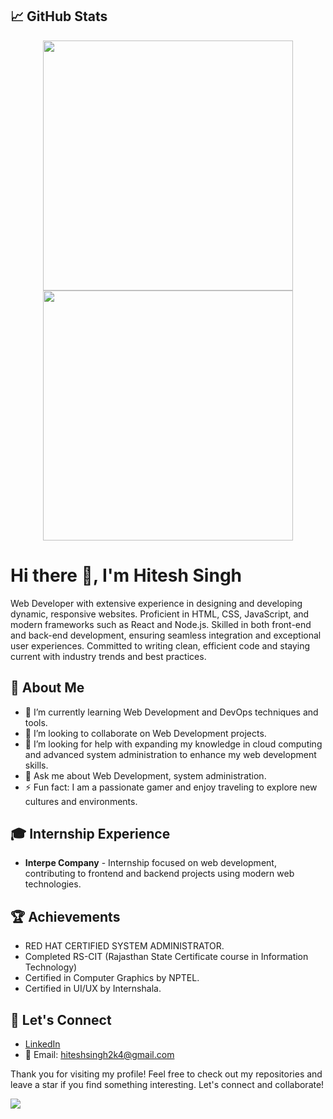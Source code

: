 ## 📈 GitHub Stats
<div align=center>
  <img width="400" src="https://github-readme-stats.vercel.app/api?username=hiteshsingh01&theme=dark&show_icons=true&hide_border=false&count_private=true" />
  <img width="400"  src="https://github-readme-streak-stats.herokuapp.com/?user=hiteshsingh01&theme=dark&hide_border=false" />
</div>

# Hi there 👋, I'm Hitesh Singh 

Web Developer with extensive experience in designing and developing dynamic, responsive websites. Proficient in HTML, CSS, JavaScript, and modern frameworks such as React and Node.js. Skilled in both front-end and back-end development, ensuring seamless integration and exceptional user experiences. Committed to writing clean, efficient code and staying current with industry trends and best practices.

## 🚀 About Me
- 🌱 I’m currently learning Web Development and DevOps techniques and tools.
- 👯 I’m looking to collaborate on Web Development projects.
- 🤔 I’m looking for help with expanding my knowledge in cloud computing and advanced system administration to enhance my web development skills.
- 💬 Ask me about Web Development, system administration.
- ⚡ Fun fact: I am a passionate gamer and enjoy traveling to explore new cultures and environments.

## 🎓 Internship Experience

- **Interpe Company** - Internship focused on web development, contributing to frontend and backend projects using modern web technologies.

## 🏆 Achievements
- RED HAT CERTIFIED SYSTEM ADMINISTRATOR.
- Completed RS-CIT (Rajasthan State Certificate course in Information Technology)
- Certified in Computer Graphics by NPTEL.
- Certified in UI/UX by Internshala.

## 💼 Let's Connect
- [LinkedIn](https://www.linkedin.com/in/hiteshsingh01)
- 📧 Email: hiteshsingh2k4@gmail.com

Thank you for visiting my profile! Feel free to check out my repositories and leave a star if you find something interesting. Let's connect and collaborate!

[![](https://visitcount.itsvg.in/api?id=hiteshsingh01&label=Profile%20Views&color=0&pretty=true)](https://visitcount.itsvg.in)
